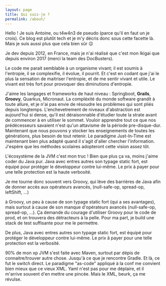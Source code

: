 ```yaml
---
layout: page
title: Qui suis-je ?
permalink: /about/
---
```


Hello ! Je suis Antoine, ou t4w4n3 de pseudo (parce qu'il en faut un je crois). Ce blog est plutôt tech et je m'y décris donc sous cette facette là.
Mais je suis aussi plus que cela bien sûr :wink:

Je dev depuis 2012, en France, mais je n'ai réalisé que c'est mon Ikigai que depuis environ 2017 (merci la team des DocBusters).

Le code me parait semblable à un organisme vivant; il est soumis à l'entropie, il se complexifie, il évolue, il pourrit. Et c'est en codant que j'ai le plus la sensation de maitriser l'entropie, et de me sentir vivant et utile. Le vivant est très fort pour provoquer des diminutions d'entropie.

J'aime les langages et frameworks de haut niveau : Springboot, **Grails**, **Groovy**, Quarkus, Micronaut. La compléxité du monde software grandit à toute allure, et je n'ai pas envie de résoudre les problèmes qui sont pliés depuis longtemps. L'enchevetrement de niveaux d'abstraction est aujourd'hui si dense, qu'il est déraisonnable d'étudier toute la strate avant de commencer à en utiliser le sommet. Vouloir apprendre tout ce que nos prédécesseurs savaient n'est qu'un attavisme de la période pre-disque-dur. Maintenant que nous pouvons y stocker les enseignements de toutes les générations, plus besoin de tout retenir. Le paradigme Just-In-Time est maintenant bien plus adapté quand il s'agit d'aller chercher l'information. J'espère que les méthodes scolaires adopteront cette vision assez tôt.

L'écosystème de la JVM c'est mon truc ! Bien que plus ça va, moins j'aime coder du Java pur. Java avec entres autres son typage static fort, est équipé pour protéger le développeur contre lui-même. Le prix à payer pour une telle protection est la haute verbosité.

Je me tourne donc souvent vers Groovy, qui lève des barrières de Java afin de donner accès aux opérateurs avancés, (null-safe-op, spread-op, leftShift, ...)



à Groovy, un peu à cause de son typage static fort (qui a ses avantages), mais surtout à cause de son manque d'opérateurs avancés (null-safe-op, spread-op, ...). Ça demande du courage d'utiliser Groovy pour le code de prod, et on trouvera des détracteurs à la pelle. Pour ma part, je build une stack de test suffisante pour me le permettre.

De plus, Java avec entres autres son typage static fort, est équipé pour protéger le développeur contre lui-même. Le prix â payer pour une telle protection est la verbosité.

90% de mon xp JVM s'est faite avec Maven, surtout par dépis de connaitre/trouver autre chose. Jusqu'à ce que je rencontre Gradle. Et là, ce fut le switch direct. Le paradigme "as-code" appliqué à la conf me convient bien mieux que ce vieux XML. Yaml n'est pas pour me déplaire, et il m'arrive souvent d'en mettre une pincée. Mais le XML, beurk, ça me révulse.

